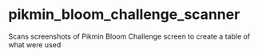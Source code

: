 # pikmin_bloom_challenge_scanner
Scans screenshots of Pikmin Bloom Challenge screen to create a table of what were used
